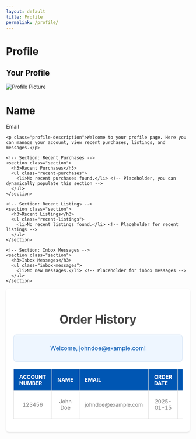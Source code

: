 ```yaml
---
layout: default
title: Profile
permalink: /profile/
---
```


# Profile

<link rel="stylesheet" href="{{ site.baseurl }}/assets/css/profile.css">

<main>
  <div class="profile-container">
    <h2>Your Profile</h2>
    <div class="profile">
      <img id="profilePicture" src="default-avatar.png" alt="Profile Picture" class="profile-picture" />
      <h1 id="profileName">Name</h1>
      <p id="profileEmail">Email</p>
    </div>

    <p class="profile-description">Welcome to your profile page. Here you can manage your account, view recent purchases, listings, and messages.</p>

    <!-- Section: Recent Purchases -->
    <section class="section">
      <h3>Recent Purchases</h3>
      <ul class="recent-purchases">
        <li>No recent purchases found.</li> <!-- Placeholder, you can dynamically populate this section -->
      </ul>
    </section>

    <!-- Section: Recent Listings -->
    <section class="section">
      <h3>Recent Listings</h3>
      <ul class="recent-listings">
        <li>No recent listings found.</li> <!-- Placeholder for recent listings -->
      </ul>
    </section>

    <!-- Section: Inbox Messages -->
    <section class="section">
      <h3>Inbox Messages</h3>
      <ul class="inbox-messages">
        <li>No new messages.</li> <!-- Placeholder for inbox messages -->
      </ul>
    </section>
  </div>
</main>

<script>
  // Existing placeholder logic for fetching recent purchases, listings, and messages
  function loadRecentItems() {
    const purchases = [
      'Item 1: Awesome Product',
      'Item 2: Cool Gadget',
      'Item 3: Amazing Accessory'
    ];

    const listings = [
      'Listing 1: Product for Sale',
      'Listing 2: Another Cool Item',
      'Listing 3: Vintage Collection'
    ];

    const messages = [
      'Message 1: You have a new offer!',
      'Message 2: Seller responded to your inquiry',
      'Message 3: You have a new comment on your listing'
    ];

    const purchaseList = document.querySelector('.recent-purchases');
    purchases.forEach(purchase => {
      const li = document.createElement('li');
      li.textContent = purchase;
      purchaseList.appendChild(li);
    });

    const listingList = document.querySelector('.recent-listings');
    listings.forEach(listing => {
      const li = document.createElement('li');
      li.textContent = listing;
      listingList.appendChild(li);
    });

    const messageList = document.querySelector('.inbox-messages');
    messages.forEach(message => {
      const li = document.createElement('li');
      li.textContent = message;
      messageList.appendChild(li);
    });
  }

  window.onload = loadRecentItems;  // Call the function to load recent items
</script>


<script>
  async function getRecentPurchases(accountNumber) {
  try {
    const response = await fetch("https://script.google.com/macros/s/AKfycbwGUhSttkDP3B8bUie3h_zHvoUHfZgohHofiL_EonGAyV6TNXhPbFmXiGD78DFXwzBKAA/exec" + accountNumber);
    const data = await response.json();

    if (data && data.length > 0) {
      displayRecentPurchases(data);
    } else {
      console.log("No recent purchases found.");
      displayMessage("No recent purchases found.", "info");
    }
  } catch (error) {
    console.error("Error fetching recent purchases:", error);
    displayMessage("Error fetching recent purchases. Please try again later.", "error");
  }
}

function displayRecentPurchases(purchases) {
  const purchaseContainer = document.getElementById("purchaseDetails");
  
  if (!purchaseContainer) return;

  // Clear existing content
  purchaseContainer.innerHTML = '';

  purchases.forEach(purchase => {
    const purchaseDiv = document.createElement("div");
    purchaseDiv.classList.add("purchase-item");

    purchaseDiv.innerHTML = `
      <h3>Order ID: ${purchase.OrderID}</h3>
      <p><strong>Account Number:</strong> ${purchase['Account Number']}</p>
      <p><strong>Billing Address:</strong> ${purchase['Billing Street']}, ${purchase['Billing City']}, ${purchase['Billing State']} ${purchase['Billing Postal']}, ${purchase['Billing Country']}</p>
      <p><strong>Shipping Address:</strong> ${purchase['Shipping Street']}, ${purchase['Shipping City']}, ${purchase['Shipping State']} ${purchase['Shipping Postal']}, ${purchase['Shipping Country']}</p>
      <p><strong>Item:</strong> ${purchase['Item Name']}</p>
      <p><strong>Quantity:</strong> ${purchase['Item Quantity']}</p>
      <p><strong>Price:</strong> ${purchase['Item Price']}</p>
      <p><strong>Total Amount:</strong> ${purchase['Total Amount']}</p>
    `;

    purchaseContainer.appendChild(purchaseDiv);
  });
}

function updateProfilePage(userInfo) {
  // Update profile page with Google account info
  document.getElementById("profileName").textContent = userInfo.name || 'Name';
  document.getElementById("profileEmail").textContent = userInfo.email || 'Email';
  document.getElementById("profilePicture").src = userInfo.picture || 'default-avatar.png';
  
  // Get recent purchases based on account number from the user's Google Sheets data
  const accountNumber = userInfo.email;  // Or any other identifier you are using
  getRecentPurchases(accountNumber);
}
</script>


<div class="container">
  <header>
    <h1>Order History</h1>
  </header>

  <!-- User Info -->
  <div id="userInfo">
    <p>Welcome, johndoe@example.com!</p>
  </div>

  <!-- Orders Table -->
  <table id="orderTable">
    <thead>
      <tr>
        <th>Account Number</th>
        <th>Name</th>
        <th>Email</th>
        <th>Order Date</th>
        <th>Order ID</th>
        <th>Phone</th>
        <th>Billing Street</th>
        <th>Billing City</th>
        <th>Billing State</th>
        <th>Billing Postal</th>
        <th>Billing Country</th>
        <th>Shipping Street</th>
        <th>Shipping City</th>
        <th>Shipping State</th>
        <th>Shipping Postal</th>
        <th>Shipping Country</th>
        <th>Item Name</th>
        <th>Item Quantity</th>
        <th>Item Price</th>
        <th>Total Amount</th>
        <th>Tracking Number</th>
      </tr>
    </thead>
    <tbody>
      <!-- Example Row -->
      <tr>
        <td>123456</td>
        <td>John Doe</td>
        <td>johndoe@example.com</td>
        <td>2025-01-15</td>
        <td>ORD12345</td>
        <td>+1234567890</td>
        <td>123 Main Street</td>
        <td>New York</td>
        <td>NY</td>
        <td>10001</td>
        <td>USA</td>
        <td>456 Elm Street</td>
        <td>Los Angeles</td>
        <td>CA</td>
        <td>90001</td>
        <td>USA</td>
        <td>Laptop</td>
        <td>1</td>
        <td>$1200.00</td>
        <td>$1200.00</td>
        <td>TRACK123</td>
      </tr>
    </tbody>
  </table>
</div>




<style>
/* Page Container */
.container {
  max-width: 900px;
  margin: 0 auto;
  padding: 20px;
  background: #fff;
  border-radius: 8px;
  box-shadow: 0 2px 4px rgba(0, 0, 0, 0.1);
}

/* Header Section */
header {
  text-align: center;
  margin-bottom: 20px;
}

header h1 {
  font-size: 2rem;
  color: #444;
}

/* User Info Section */
#userInfo {
  text-align: center;
  margin-bottom: 20px;
  padding: 10px;
  background: #eef6ff;
  border: 1px solid #d3e2f4;
  border-radius: 8px;
  font-size: 1rem;
  color: #0056b3;
}

/* Orders Table */
#orderTable {
  width: 100%;
  border-collapse: collapse;
  margin-top: 20px;
}

#orderTable thead {
  background: #0056b3;
  color: #fff;
}

#orderTable th, #orderTable td {
  padding: 12px 15px;
  text-align: left;
  border: 1px solid #ddd;
}

#orderTable th {
  font-size: 0.9rem;
  text-transform: uppercase;
  font-weight: bold;
}

#orderTable tr:nth-child(even) {
  background: #f2f2f2;
}

#orderTable tr:hover {
  background: #e9f5ff;
}

/* No Orders Message */
#orderTable tbody tr td {
  text-align: center;
  font-size: 0.9rem;
  color: #777;
}

/* Responsive Design */
@media (max-width: 768px) {
  #orderTable {
    font-size: 0.9rem;
  }

  #orderTable th, #orderTable td {
    padding: 8px 10px;
  }

  header h1 {
    font-size: 1.5rem;
  }

  #userInfo {
    font-size: 0.9rem;
  }
}
</style>



<script>
  document.addEventListener("DOMContentLoaded", function () {
  const loggedInUserEmail = localStorage.getItem("loggedInUserEmail");

  if (!loggedInUserEmail) {
    // Redirect to login page if the user is not logged in
    window.location.href = "/login.html";
    return;
  }

  // Display user information
  document.getElementById("userInfo").innerHTML = `
    <p>Welcome, ${loggedInUserEmail}!</p>
  `;

  // Fetch and display user orders
  fetchUserOrders(loggedInUserEmail);
});

function fetchUserOrders(email) {
  const tableBody = document.querySelector("#orderTable tbody");

  // Fetch the orders JSON
  fetch("https://raw.githubusercontent.com/m-cochran/Randomerr/main/orders.json")
    .then(response => {
      if (!response.ok) throw new Error(`HTTP error! status: ${response.status}`);
      return response.json();
    })
    .then(data => {
      // Filter orders for the logged-in user
      const userOrders = data.filter(order => order.Email === email);

      if (userOrders.length > 0) {
        userOrders.forEach(order => {
          const row = document.createElement("tr");
          row.innerHTML = `
            <td>${order["Account Number"] || "N/A"}</td>
            <td>${order["Name"] || "N/A"}</td>
            <td>${order["Email"] || "N/A"}</td>
            <td>${order["Order Date"] || "N/A"}</td>
            <td>${order["Order ID"] || "N/A"}</td>
            <td>${order["Phone"] || "N/A"}</td>
            <td>${order["Billing Street"] || "N/A"}</td>
            <td>${order["Billing City"] || "N/A"}</td>
            <td>${order["Billing State"] || "N/A"}</td>
            <td>${order["Billing Postal"] || "N/A"}</td>
            <td>${order["Billing Country"] || "N/A"}</td>
            <td>${order["Shipping Street"] || "N/A"}</td>
            <td>${order["Shipping City"] || "N/A"}</td>
            <td>${order["Shipping State"] || "N/A"}</td>
            <td>${order["Shipping Postal"] || "N/A"}</td>
            <td>${order["Shipping Country"] || "N/A"}</td>
            <td>${order["Item Name"] || "N/A"}</td>
            <td>${order["Item Quantity"] || "N/A"}</td>
            <td>$${order["Item Price"] || "N/A"}</td>
            <td>$${order["Total Amount"] || "N/A"}</td>
            <td>${order["Tracking Number"] || "N/A"}</td>
          `;
          tableBody.appendChild(row);
        });
      } else {
        tableBody.innerHTML = `
          <tr>
            <td colspan="21" style="text-align: center;">No orders found for this user.</td>
          </tr>
        `;
      }
    })
    .catch(error => {
      console.error("Error fetching orders:", error);
      tableBody.innerHTML = `
        <tr>
          <td colspan="21" style="text-align: center;">Error loading data.</td>
        </tr>
      `;
    });
}
</script>
